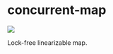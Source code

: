 # concurrent-map

<a href="https://docs.rs/concurrent-map"><img src="https://docs.rs/concurrent-map/badge.svg"></a>

Lock-free linearizable map.
